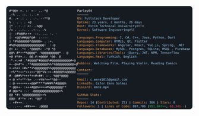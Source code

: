 <a href="https://github.com/Parley04/Parley04">
  <picture>
    <source media="(prefers-color-scheme: dark)" srcset="https://github.com/Parley04/Parley04/blob/main/dark_mode.svg">
    <source media="(prefers-color-scheme: light)" srcset="https://github.com/Parley04/Parley04/blob/main/light_mode.svg">
    <img alt="Cafer Emre Solmaz's GitHub Profile README" src="https://github.com/Parley04/Parley04/blob/main/dark_mode.svg">
  </picture>
</a>
